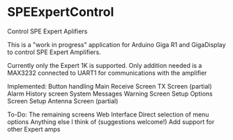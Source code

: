 # SPEExpertControl
Control SPE Expert Aplifiers

This is a "work in progress" application for Arduino Giga R1 and GigaDisplay to control SPE Expert Amplifiers.

Currently only the Expert 1K is supported. Only addition needed is a MAX3232 connected to UART1 for communications with the amplifier

Implemented:
Button handling
Main Receive Screen
TX Screen (partial)
Alarm History screen
System Messages
Warning Screen
Setup Options Screen
Setup Antenna Screen (partial)


To-Do:
The remaining screens
Web Interface
Direct selection of menu options 
Anything else I think of (suggestions welcome!)
Add support for other Expert amps
